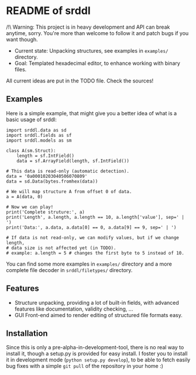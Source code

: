 README of srddl
==============

/!\ Warning: This project is in heavy development and API can break anytime,
             sorry. You're more than welcome to follow it and patch bugs if you
             want though.

- Current state: Unpacking structures, see examples in `examples/` directory.
- Goal: Templated hexadecimal editor, to enhance working with binary files.

All current ideas are put in the TODO file. Check the sources!

Examples
--------

Here is a simple example, that might give you a better idea of what is a basic
usage of srddl:

    import srddl.data as sd
    import srddl.fields as sf
    import srddl.models as sm

    class A(sm.Struct):
        length = sf.IntField()
        data = sf.ArrayField(length, sf.IntField())

    # This data is read-only (automatic detection).
    data = '0a00010203040506070809'
    data = sd.Data(bytes.fromhex(data))

    # We will map structure A from offset 0 of data.
    a = A(data, 0)

    # Now we can play!
    print('Complete struture:', a)
    print('Length', a.length, a.length == 10, a.length['value'], sep=' | ')
    print('Data:', a.data, a.data[0] == 0, a.data[9] == 9, sep=' | ')

    # If data is not read-only, we can modify values, but if we change length,
    # data size is not affected yet (in TODO).
    # example: a.length = 5 # changes the first byte to 5 instead of 10.

You can find some more examples in `examples/` directory and a more complete
file decoder in `srddl/filetypes/` directory.

Features
--------

 - Structure unpacking, providing a lot of built-in fields, with advanced
   features like documentation, validity checking, ...
 - GUI Front-end aimed to render editing of structured file formats easy.

Installation
------------

Since this is only a pre-alpha-in-development-tool, there is no real way to
install it, though a setup.py is provided for easy install. I foster you to
install it in development mode (`python setup.py develop`), to be able to fetch
easily bug fixes with a simple `git pull` of the repository in your home :)
